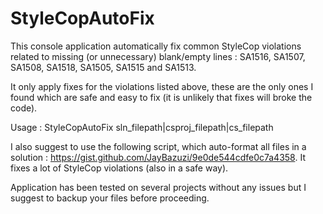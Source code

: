 StyleCopAutoFix
===============
This console application automatically fix common StyleCop violations related to missing (or unnecessary) blank/empty lines : SA1516, SA1507, SA1508, SA1518, SA1505, SA1515 and SA1513.

It only apply fixes for the violations listed above, these are the only ones I found which are safe and easy to fix (it is unlikely that fixes will broke the code).

Usage : StyleCopAutoFix sln_filepath|csproj_filepath|cs_filepath
     
I also suggest to use the following script, which auto-format all files in a solution : https://gist.github.com/JayBazuzi/9e0de544cdfe0c7a4358. It fixes a lot of StyleCop violations (also in a safe way).

Application has been tested on several projects without any issues but I suggest to backup your files before proceeding.
